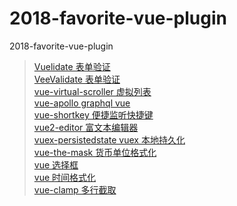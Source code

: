 # 2018-favorite-vue-plugin
2018-favorite-vue-plugin

>[Vuelidate 表单验证](https://monterail.github.io/vuelidate)  
>[VeeValidate 表单验证](https://baianat.github.io/vee-validate/)  
>[vue-virtual-scroller 虚拟列表](https://akryum.github.io/vue-virtual-scroller)  
>[vue-apollo graphql vue](https://akryum.github.io/vue-apollo)  
>[vue-shortkey 便捷监听快捷键](https://github.com/iFgR/vue-shortkey)  
>[vue2-editor 富文本编辑器](https://github.com/davidroyer/vue2-editor)  
>[vuex-persistedstate vuex 本地持久化](https://www.npmjs.com/package/vuex-persistedstate)  
>[vue-the-mask 货币单位格式化](https://vuejs-tips.github.io/vue-the-mask/)  
>[vue 选择框](https://vue-multiselect.js.org)  
>[vue 时间格式化](https://github.com/brockpetrie/vue-moment)  
>[vue-clamp 多行截取](https://justineo.github.io/vue-clamp/demo/?lang=zh)  
